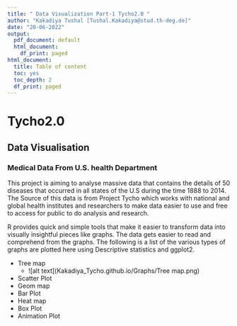 ```yaml
---
title: " Data Visualization Part-1 Tycho2.0 "
author: "Kakadiya Tushal [Tushal.Kakadiya@stud.th-deg.de]"
date: "20-06-2022"
output:
  pdf_document: default
  html_document:
    df_print: paged
html_document:
  title: Table of content
  toc: yes
  toc_depth: 2
  df_print: paged
---
```


# Tycho2.0

## Data Visualisation 

### Medical Data From U.S. health Department

This project is aiming to analyse massive data that contains the details of 50 diseases that occurred in all states of the U.S during the time 1888 to 2014. The Source of this data is from Project Tycho which works with national and global health institutes and researchers to make data easier to use and free to access for public to do analysis and research.

R provides quick and simple tools that make it easier to transform data into visually insightful pieces like graphs. The data gets easier to read and comprehend from the graphs. The following is a list of the various types of graphs are plotted here using Descriptive statistics and ggplot2.

- Tree map
    - ![alt text](Kakadiya_Tycho.github.io/Graphs/Tree map.png)
- Scatter Plot
- Geom map
- Bar Plot
- Heat map
- Box Plot
- Animation Plot



